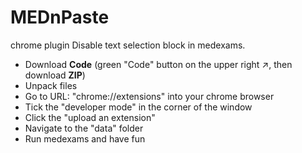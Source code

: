 # MEDnPaste
chrome plugin
Disable text selection block in medexams.

- Download **Code** (green "Code" button on the upper right ↗, then download **ZIP**)
- Unpack files
- Go to URL: "chrome://extensions" into your chrome browser
- Tick the "developer mode" in the corner of the window
- Click the "upload an extension"
- Navigate to the "data" folder
- Run medexams and have fun
